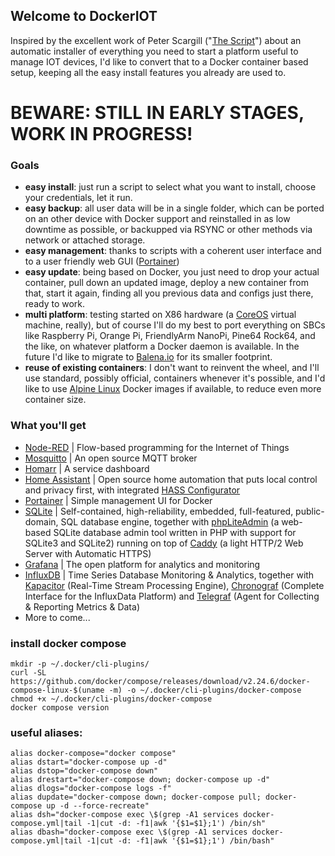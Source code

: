 ## Welcome to DockerIOT

Inspired by the excellent work of Peter Scargill ("[The Script](https://www.esp-go.com)") about an automatic installer of everything you need to start a platform useful to manage IOT devices, I'd like to convert that to a Docker container based setup, keeping all the easy install features you already are used to.

# BEWARE: STILL IN EARLY STAGES, WORK IN PROGRESS!

### Goals

- **easy install**: just run a script to select what you want to install, choose your credentials, let it run.
- **easy backup**: all user data will be in a single folder, which can be ported on an other device with Docker support and reinstalled in as low downtime as possible, or backupped via RSYNC or other methods via network or attached storage.
- **easy management**: thanks to scripts with a coherent user interface and to a user friendly web GUI ([Portainer](https://portainer.io))
- **easy update**: being based on Docker, you just need to drop your actual container, pull down an updated image, deploy a new container from that, start it again, finding all you previous data and configs just there, ready to work.
- **multi platform**: testing started on X86 hardware (a [CoreOS](https://coreos.com) virtual machine, really), but of course I'll do my best to port everything on SBCs like Raspberry Pi, Orange Pi, FriendlyArm NanoPi, Pine64 Rock64, and the like, on whatever platform a Docker daemon is available. In the future I'd like to migrate to [Balena.io](https://www.balena.io) for its smaller footprint.
- **reuse of existing containers**: I don't want to reinvent the wheel, and I'll use standard, possibly official, containers whenever it's possible, and I'd like to use [Alpine Linux](https://hub.docker.com/_/alpine) Docker images if available, to reduce even more container size.

### What you'll get

- [Node-RED](https://nodered.org) | Flow-based programming for the Internet of Things
- [Mosquitto](https://mosquitto.org) | An open source MQTT broker
- [Homarr](https://homarr.dev/) | A service dashboard
- [Home Assistant](https://www.home-assistant.io) | Open source home automation that puts local control and privacy first, with integrated [HASS Configurator](https://www.home-assistant.io/addons/configurator)
- [Portainer](https://portainer.io) | Simple management UI for Docker
- [SQLite](https://www.sqlite.org) | Self-contained, high-reliability, embedded, full-featured, public-domain, SQL database engine, together with [phpLiteAdmin](https://www.phpliteadmin.org) (a web-based SQLite database admin tool written in PHP with support for SQLite3 and SQLite2) running on top of [Caddy](https://caddyserver.com) (a light HTTP/2 Web Server with Automatic HTTPS)
- [Grafana](https://grafana.com) | The open platform for analytics and monitoring
- [InfluxDB](https://www.influxdata.com) | Time Series Database Monitoring & Analytics, together with [Kapacitor](https://www.influxdata.com/time-series-platform/kapacitor) (Real-Time Stream Processing Engine), [Chronograf](https://www.influxdata.com/time-series-platform/chronograf) (Complete Interface for the InfluxData Platform) and [Telegraf](https://www.influxdata.com/time-series-platform/telegraf) (Agent for Collecting & Reporting Metrics & Data)
- More to come...


### install docker compose

    mkdir -p ~/.docker/cli-plugins/
    curl -SL https://github.com/docker/compose/releases/download/v2.24.6/docker-compose-linux-$(uname -m) -o ~/.docker/cli-plugins/docker-compose
    chmod +x ~/.docker/cli-plugins/docker-compose
    docker compose version

### useful aliases:
    alias docker-compose="docker compose"
    alias dstart="docker-compose up -d"
    alias dstop="docker-compose down"
    alias drestart="docker-compose down; docker-compose up -d"
    alias dlogs="docker-compose logs -f"
    alias dupdate="docker-compose down; docker-compose pull; docker-compose up -d --force-recreate"
    alias dsh="docker-compose exec \$(grep -A1 services docker-compose.yml|tail -1|cut -d: -f1|awk '{$1=$1};1') /bin/sh"
    alias dbash="docker-compose exec \$(grep -A1 services docker-compose.yml|tail -1|cut -d: -f1|awk '{$1=$1};1') /bin/bash"

